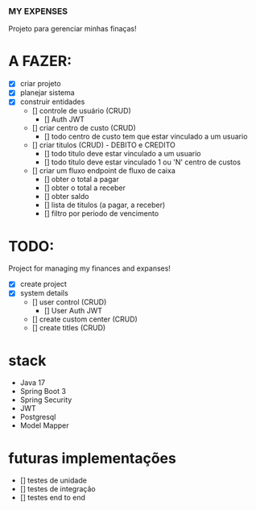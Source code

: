 ### MY EXPENSES

Projeto para gerenciar minhas finaças!

# A FAZER:
- [x] criar projeto
- [x] planejar sistema
- [x] construir entidades
  - [] controle de usuário (CRUD)
    - []  Auth JWT
  - [] criar centro de custo (CRUD)
    - [] todo centro de custo tem que estar vinculado a um usuario
  - [] criar titulos (CRUD) - DEBITO e CREDITO
    - [] todo titulo deve estar vinculado a um usuario
    - [] todo titulo deve estar vinculado 1 ou 'N' centro de custos
  - [] criar um fluxo endpoint de fluxo de caixa
    - [] obter o total a pagar
    - [] obter o total a receber
    - [] obter saldo
    - [] lista de titulos (a pagar, a receber)
    - [] filtro por periodo de vencimento

# TODO:
Project for managing my finances and expanses!

- [x] create project
- [x] system details
    - [] user control (CRUD)
        - [] User Auth JWT
    - [] create custom center (CRUD)
    - [] create titles (CRUD)


# stack

- Java 17
- Spring Boot 3
- Spring Security
- JWT
- Postgresql
- Model Mapper

# futuras implementações

- [] testes de unidade
- [] testes de integração
- [] testes end to end 